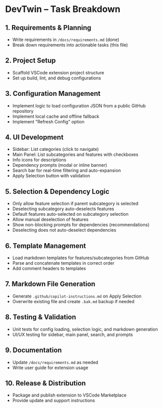 # DevTwin – Task Breakdown

## 1. Requirements & Planning
- Write requirements in `/docs/requirements.md` (done)
- Break down requirements into actionable tasks (this file)

## 2. Project Setup
- Scaffold VSCode extension project structure
- Set up build, lint, and debug configurations

## 3. Configuration Management
- Implement logic to load configuration JSON from a public GitHub repository
- Implement local cache and offline fallback
- Implement "Refresh Config" option

## 4. UI Development
- Sidebar: List categories (click to navigate)
- Main Panel: List subcategories and features with checkboxes
- Info icons for descriptions
- Dependency prompts (modal or inline banner)
- Search bar for real-time filtering and auto-expansion
- Apply Selection button with validation

## 5. Selection & Dependency Logic
- Only allow feature selection if parent subcategory is selected
- Deselecting subcategory auto-deselects features
- Default features auto-selected on subcategory selection
- Allow manual deselection of features
- Show non-blocking prompts for dependencies (recommendations)
- Deselecting does not auto-deselect dependencies

## 6. Template Management
- Load markdown templates for features/subcategories from GitHub
- Parse and concatenate templates in correct order
- Add comment headers to templates

## 7. Markdown File Generation
- Generate `.github/copilot-instructions.md` on Apply Selection
- Overwrite existing file and create `.bak.md` backup if needed

## 8. Testing & Validation
- Unit tests for config loading, selection logic, and markdown generation
- UI/UX testing for sidebar, main panel, search, and prompts

## 9. Documentation
- Update `/docs/requirements.md` as needed
- Write user guide for extension usage

## 10. Release & Distribution
- Package and publish extension to VSCode Marketplace
- Provide update and support instructions
